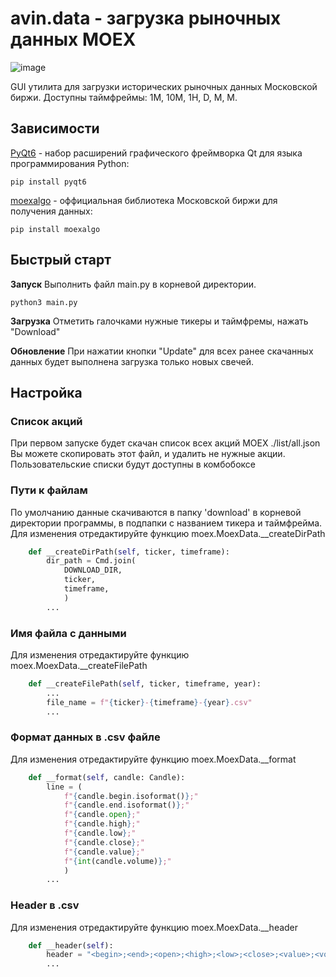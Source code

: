 # avin.data - загрузка рыночных данных MOEX

![image](https://github.com/)

GUI утилита для загрузки исторических рыночных данных Московской биржи. Доступны таймфреймы: 1М, 10М, 1H, D, М, М.

## Зависимости

[PyQt6](https://github.com/neovim/neovim/wiki/Installing-Neovim) - набор расширений графического фреймворка Qt для языка программирования Python:

    pip install pyqt6
	
[moexalgo](https://github.com/moexalgo/moexalgo) - оффициальная библиотека Московской биржи для получения данных:

    pip install moexalgo

## Быстрый старт
**Запуск**
Выполнить файл main.py в корневой директории.
    
    python3 main.py

**Загрузка**
Отметить галочками нужные тикеры и таймфремы, нажать "Download"

**Обновление**
При нажатии кнопки "Update" для всех ранее скачанных данных будет выполнена загрузка только новых свечей.

## Настройка

### Список акций 
При первом запуске будет скачан список всех акций MOEX ./list/all.json
Вы можете скопировать этот файл, и удалить не нужные акции. Пользовательские списки будут доступны в комбобоксе 

### Пути к файлам
По умолчанию данные скачиваются в папку 'download' в корневой директории программы, в подпапки с названием тикера и таймфрейма.
Для изменения отредактируйте функцию moex.MoexData.__createDirPath

```python
    def __createDirPath(self, ticker, timeframe):
        dir_path = Cmd.join(
            DOWNLOAD_DIR,
            ticker,
            timeframe,
            )
        ...
```

### Имя файла с данными
Для изменения отредактируйте функцию moex.MoexData.__createFilePath

```python
    def __createFilePath(self, ticker, timeframe, year):
        ...
        file_name = f"{ticker}-{timeframe}-{year}.csv"
        ...
```

### Формат данных в .csv файле
Для изменения отредактируйте функцию moex.MoexData.__format

```python
    def __format(self, candle: Candle):
        line = (
            f"{candle.begin.isoformat()};"
            f"{candle.end.isoformat()};"
            f"{candle.open};"
            f"{candle.high};"
            f"{candle.low};"
            f"{candle.close};"
            f"{candle.value};"
            f"{int(candle.volume)};"
            )
        ...
```

### Header в .csv
Для изменения отредактируйте функцию moex.MoexData.__header

```python
    def __header(self):
        header = "<begin>;<end>;<open>;<high>;<low>;<close>;<value>;<volume>"
        ...
```

